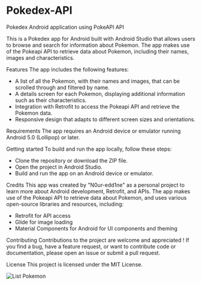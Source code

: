 # Pokedex-API
Pokedex Android application using PokeAPI API

This is a Pokedex app for Android built with Android Studio that allows users to browse and search for information about Pokemon. The app makes use of the Pokeapi API to retrieve data about Pokemon, including their names, images and characteristics.

Features
The app includes the following features:
- A list of all the Pokemon, with their names and images, that can be scrolled through and filtered by name.
- A details screen for each Pokemon, displaying additional information such as their characteristics.
- Integration with Retrofit to access the Pokeapi API and retrieve the Pokemon data.
- Responsive design that adapts to different screen sizes and orientations.

Requirements
The app requires an Android device or emulator running Android 5.0 (Lollipop) or later.

Getting started
To build and run the app locally, follow these steps:
- Clone the repository or download the ZIP file.
- Open the project in Android Studio.
- Build and run the app on an Android device or emulator.

Credits
This app was created by "N0ur-edd1ne" as a personal project to learn more about Android development, Retrofit, and APIs. The app makes use of the Pokeapi API to retrieve data about Pokemon, and uses various open-source libraries and resources, including:
- Retrofit for API access
- Glide for image loading
- Material Components for Android for UI components and theming

Contributing
Contributions to the project are welcome and appreciated ! If you find a bug, have a feature request, or want to contribute code or documentation, please open an issue or submit a pull request.

License
This project is licensed under the MIT License.

![List Pokemon](https://user-images.githubusercontent.com/117684844/231906939-ac4647f2-7048-4a46-801e-6aa8690c09c9.jpg)
